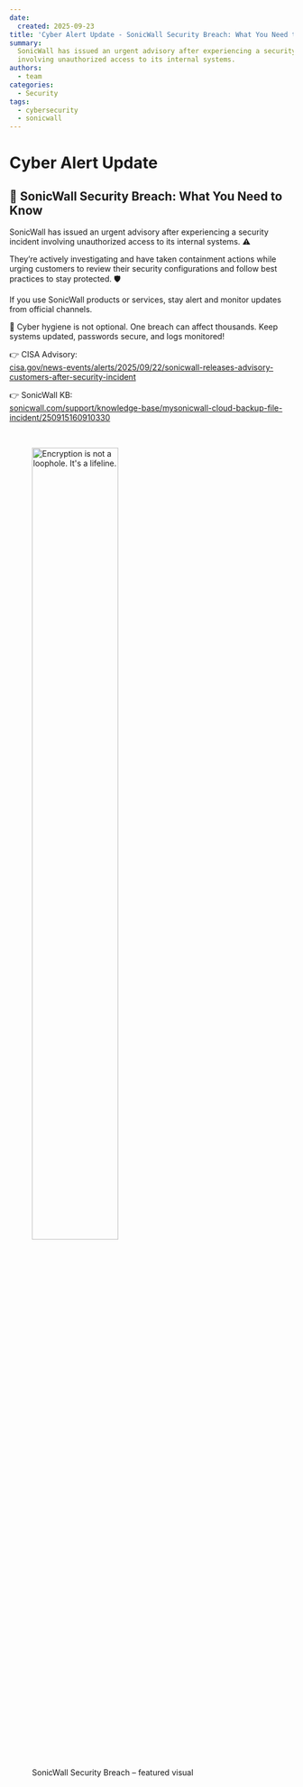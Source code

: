 ```yaml
---
date:
  created: 2025-09-23
title: 'Cyber Alert Update - SonicWall Security Breach: What You Need to Know'
summary:
  SonicWall has issued an urgent advisory after experiencing a security incident
  involving unauthorized access to its internal systems.
authors:
  - team
categories:
  - Security
tags:
  - cybersecurity
  - sonicwall
---
```


# Cyber Alert Update

## 🚨 SonicWall Security Breach: What You Need to Know

SonicWall has issued an urgent advisory after experiencing a security incident
involving unauthorized access to its internal systems. ⚠️

They’re actively investigating and have taken containment actions while urging
customers to review their security configurations and follow best practices to
stay protected. 🛡️

<!-- more -->

If you use SonicWall products or services, stay alert and monitor updates from
official channels.

🧠 Cyber hygiene is not optional. One breach can affect thousands. Keep systems
updated, passwords secure, and logs monitored!

👉 CISA Advisory:  
[cisa.gov/news-events/alerts/2025/09/22/sonicwall-releases-advisory-customers-after-security-incident](https://www.cisa.gov/news-events/alerts/2025/09/22/sonicwall-releases-advisory-customers-after-security-incident)

👉 SonicWall KB:  
[sonicwall.com/support/knowledge-base/mysonicwall-cloud-backup-file-incident/250915160910330](https://www.sonicwall.com/support/knowledge-base/mysonicwall-cloud-backup-file-incident/250915160910330)

&nbsp;

<figure class="poster-figure">
  <source srcset="/img/sonicwall-promo.webp" type="image/webp" />
  <img src="/img/sonicwall-promo.png" alt="Encryption is not a loophole. It's a lifeline." style="width: 60%; height: 60%;">
  <figcaption>SonicWall Security Breach – featured visual</figcaption>
</figure>

<!-- cspell:ignore mysonicwall -->
